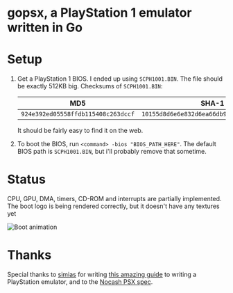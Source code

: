 # gopsx, a PlayStation 1 emulator written in Go

# Setup

1. Get a PlayStation 1 BIOS. I ended up using `SCPH1001.BIN`. The file should be exactly 512KB big. Checksums of `SCPH1001.BIN`:

    | MD5                                | SHA-1                                      |
    | ---------------------------------- | ------------------------------------------ |
    | `924e392ed05558ffdb115408c263dccf` | `10155d8d6e6e832d6ea66db9bc098321fb5e8ebf` |

    It should be fairly easy to find it on the web.

2. To boot the BIOS, run `<command> -bios "BIOS_PATH_HERE"`. The default BIOS path is `SCPH1001.BIN`, but i'll probably remove that sometime.

# Status

CPU, GPU, DMA, timers, CD-ROM and interrupts are partially implemented. The boot logo is being rendered correctly, but it doesn't have any textures yet

![Boot animation](https://cdn.discordapp.com/attachments/783966433641365504/1056610589515993178/image.png)

# Thanks

Special thanks to [simias](https://github.com/simias) for writing [this amazing guide](https://github.com/simias/psx-guide) to writing a PlayStation emulator, and to the [Nocash PSX spec](https://problemkaputt.de/psx.htm).

